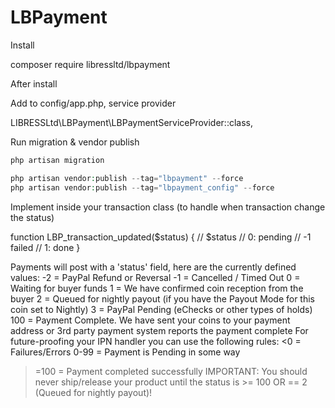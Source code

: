 # LBPayment

Install

composer require libressltd/lbpayment

After install

Add to config/app.php, service provider

LIBRESSLtd\LBPayment\LBPaymentServiceProvider::class,

Run migration & vendor publish

```php
php artisan migration

php artisan vendor:publish --tag="lbpayment" --force
php artisan vendor:publish --tag="lbpayment_config" --force
```

Implement inside your transaction class (to handle when transaction change the status)

function LBP_transaction_updated($status)
{
	// $status
	// 0: pending
	// -1 failed
	// 1: done
}

Payments will post with a 'status' field, here are the currently defined values:
-2 = PayPal Refund or Reversal
-1 = Cancelled / Timed Out
0 = Waiting for buyer funds
1 = We have confirmed coin reception from the buyer
2 = Queued for nightly payout (if you have the Payout Mode for this coin set to Nightly)
3 = PayPal Pending (eChecks or other types of holds)
100 = Payment Complete. We have sent your coins to your payment address or 3rd party payment system reports the payment complete
For future-proofing your IPN handler you can use the following rules:
<0 = Failures/Errors
0-99 = Payment is Pending in some way
>=100 = Payment completed successfully
IMPORTANT: You should never ship/release your product until the status is >= 100 OR == 2 (Queued for nightly payout)!
